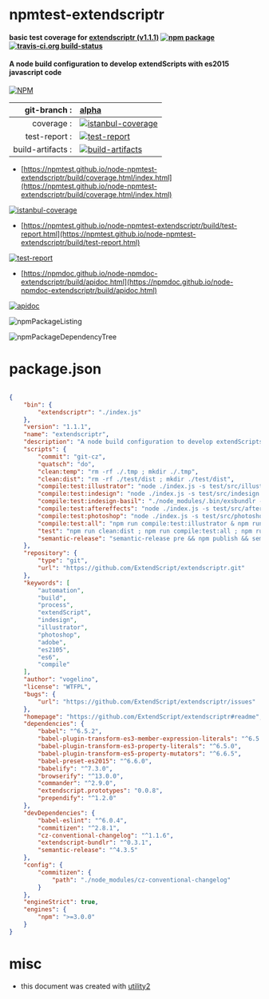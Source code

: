 # npmtest-extendscriptr

#### basic test coverage for  [extendscriptr (v1.1.1)](https://github.com/ExtendScript/extendscriptr#readme)  [![npm package](https://img.shields.io/npm/v/npmtest-extendscriptr.svg?style=flat-square)](https://www.npmjs.org/package/npmtest-extendscriptr) [![travis-ci.org build-status](https://api.travis-ci.org/npmtest/node-npmtest-extendscriptr.svg)](https://travis-ci.org/npmtest/node-npmtest-extendscriptr)

#### A node build configuration to develop extendScripts with es2015 javascript code

[![NPM](https://nodei.co/npm/extendscriptr.png?downloads=true&downloadRank=true&stars=true)](https://www.npmjs.com/package/extendscriptr)

| git-branch : | [alpha](https://github.com/npmtest/node-npmtest-extendscriptr/tree/alpha)|
|--:|:--|
| coverage : | [![istanbul-coverage](https://npmtest.github.io/node-npmtest-extendscriptr/build/coverage.badge.svg)](https://npmtest.github.io/node-npmtest-extendscriptr/build/coverage.html/index.html)|
| test-report : | [![test-report](https://npmtest.github.io/node-npmtest-extendscriptr/build/test-report.badge.svg)](https://npmtest.github.io/node-npmtest-extendscriptr/build/test-report.html)|
| build-artifacts : | [![build-artifacts](https://npmtest.github.io/node-npmtest-extendscriptr/glyphicons_144_folder_open.png)](https://github.com/npmtest/node-npmtest-extendscriptr/tree/gh-pages/build)|

- [https://npmtest.github.io/node-npmtest-extendscriptr/build/coverage.html/index.html](https://npmtest.github.io/node-npmtest-extendscriptr/build/coverage.html/index.html)

[![istanbul-coverage](https://npmtest.github.io/node-npmtest-extendscriptr/build/screenCapture.buildCi.browser.%252Ftmp%252Fbuild%252Fcoverage.lib.html.png)](https://npmtest.github.io/node-npmtest-extendscriptr/build/coverage.html/index.html)

- [https://npmtest.github.io/node-npmtest-extendscriptr/build/test-report.html](https://npmtest.github.io/node-npmtest-extendscriptr/build/test-report.html)

[![test-report](https://npmtest.github.io/node-npmtest-extendscriptr/build/screenCapture.buildCi.browser.%252Ftmp%252Fbuild%252Ftest-report.html.png)](https://npmtest.github.io/node-npmtest-extendscriptr/build/test-report.html)

- [https://npmdoc.github.io/node-npmdoc-extendscriptr/build/apidoc.html](https://npmdoc.github.io/node-npmdoc-extendscriptr/build/apidoc.html)

[![apidoc](https://npmdoc.github.io/node-npmdoc-extendscriptr/build/screenCapture.buildCi.browser.%252Ftmp%252Fbuild%252Fapidoc.html.png)](https://npmdoc.github.io/node-npmdoc-extendscriptr/build/apidoc.html)

![npmPackageListing](https://npmtest.github.io/node-npmtest-extendscriptr/build/screenCapture.npmPackageListing.svg)

![npmPackageDependencyTree](https://npmtest.github.io/node-npmtest-extendscriptr/build/screenCapture.npmPackageDependencyTree.svg)



# package.json

```json

{
    "bin": {
        "extendscriptr": "./index.js"
    },
    "version": "1.1.1",
    "name": "extendscriptr",
    "description": "A node build configuration to develop extendScripts with es2015 javascript code",
    "scripts": {
        "commit": "git-cz",
        "quatsch": "do",
        "clean:temp": "rm -rf ./.tmp ; mkdir ./.tmp",
        "clean:dist": "rm -rf ./test/dist ; mkdir ./test/dist",
        "compile:test:illustrator": "node ./index.js -s test/src/illustrator.js -o test/dist/illustrator.js -t 'illustrator'",
        "compile:test:indesign": "node ./index.js -s test/src/indesign.js -o test/dist/indesign.js -t 'indesign'",
        "compile:test:indesign-basil": "./node_modules/.bin/exsbundlr -i test/src/indesign-basil.js -o test/dist/indesign-basil.bundle.js & node ./index.js -s test/dist/indesign-basil.bundle.js -o test/dist/indesign-basil.js",
        "compile:test:aftereffects": "node ./index.js -s test/src/aftereffects.js -o test/dist/aftereffects.js -t 'aftereffects'",
        "compile:test:photoshop": "node ./index.js -s test/src/photoshop.js -o test/dist/photoshop.js -t 'photoshop'",
        "compile:test:all": "npm run compile:test:illustrator & npm run compile:test:indesign & npm run compile:test:indesign-basil & npm run compile:test:aftereffects & npm run compile:test:photoshop",
        "test": "npm run clean:dist ; npm run compile:test:all ; npm run clean:temp",
        "semantic-release": "semantic-release pre && npm publish && semantic-release post"
    },
    "repository": {
        "type": "git",
        "url": "https://github.com/ExtendScript/extendscriptr.git"
    },
    "keywords": [
        "automation",
        "build",
        "process",
        "extendScript",
        "indesign",
        "illustrator",
        "photoshop",
        "adobe",
        "es2105",
        "es6",
        "compile"
    ],
    "author": "vogelino",
    "license": "WTFPL",
    "bugs": {
        "url": "https://github.com/ExtendScript/extendscriptr/issues"
    },
    "homepage": "https://github.com/ExtendScript/extendscriptr#readme",
    "dependencies": {
        "babel": "^6.5.2",
        "babel-plugin-transform-es3-member-expression-literals": "^6.5.0",
        "babel-plugin-transform-es3-property-literals": "^6.5.0",
        "babel-plugin-transform-es5-property-mutators": "^6.6.5",
        "babel-preset-es2015": "^6.6.0",
        "babelify": "^7.3.0",
        "browserify": "^13.0.0",
        "commander": "^2.9.0",
        "extendscript.prototypes": "0.0.8",
        "prependify": "^1.2.0"
    },
    "devDependencies": {
        "babel-eslint": "^6.0.4",
        "commitizen": "^2.8.1",
        "cz-conventional-changelog": "^1.1.6",
        "extendscript-bundlr": "^0.3.1",
        "semantic-release": "^4.3.5"
    },
    "config": {
        "commitizen": {
            "path": "./node_modules/cz-conventional-changelog"
        }
    },
    "engineStrict": true,
    "engines": {
        "npm": ">=3.0.0"
    }
}
```



# misc
- this document was created with [utility2](https://github.com/kaizhu256/node-utility2)
